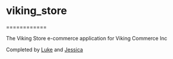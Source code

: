 # viking_store
============

The Viking Store e-commerce application for Viking Commerce Inc

Completed by [Luke](https://github.com/luke-schleicher/assignment_viking_store) and [Jessica](git@github.com:JessicaGillan/assignment_viking_store.git)